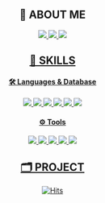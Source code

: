 <div align="center">

## 🍋 ABOUT ME 
  <p>
    <a href=""><img src="https://img.shields.io/badge/Portfolio-000000?style=flat-square&logo=notion&logoColor=white">
    <a href="https://github.com/SIHYEONee/TIL.git"><img src="https://img.shields.io/badge/Std.Blog-181717?style=flat-square&logo=github&logoColor=white">
    <a href="mailto:ls477656@gmail.com"><img src="https://img.shields.io/badge/sihyeon.leeee@gmail.com-EA4335?style=flat-square&logo=gmail&logoColor=white">
  </p>

## 💪 SKILLS 
    
#### 🛠 Languages & Database
  <p>
    <img src="https://img.shields.io/badge/Java-007396?style=flat-square&logo=openjdk&logoColor=white">
    <img src="https://img.shields.io/badge/Oracle DB-F80000?style=flat-square&logo=oracle&logoColor=white">
    <img src="https://img.shields.io/badge/MySQL-4479A1?style=flat-square&logo=mysql&logoColor=white">
    <img src="https://img.shields.io/badge/JavaScript-F7DF1E?style=flat-square&logo=javascript&logoColor=white">
    <img src="https://img.shields.io/badge/HTML5-E34F26?style=flat-square&logo=html5&logoColor=white">
    <img src="https://img.shields.io/badge/CSS-1572B6?style=flat-square&logo=css3&logoColor=white">
  </p>

  #### ⚙ Tools
  <p>
    <img src="https://img.shields.io/badge/Git-F05032?style=flat-square&logo=git&logoColor=white">
    <img src="https://img.shields.io/badge/Eclipse-2C2255?style=flat-square&logo=eclipseide&logoColor=white">
    <img src="https://img.shields.io/badge/IntelliJ-000000?style=flat-square&logo=intellijidea&logoColor=white">
    <img src="https://img.shields.io/badge/VSCode-007ACC?style=flat-square&logo=visualstudiocode&logoColor=white">
    <img src="https://img.shields.io/badge/Spring-6DB33F?style=flat-square&logo=spring&logoColor=white">
  </p>
 


## 🗂 PROJECT

      

![Hits](https://hits.seeyoufarm.com/api/count/incr/badge.svg?url=https%3A%2F%2Fgithub.com%2FSIHYEONee%2Fhit-counter&count_bg=%23FFF124&title_bg=%23555555&icon=&icon_color=%23E7E7E7&title=hits&edge_flat=false)
</div>
<!--
  #### 📓 Studying..
  <p>


  </p>
  #### 🎈 Interested in..
  <p>
    <img src="https://img.shields.io/badge/Spring Boot-6DB33F?style=flat-square&logo=springboot&logoColor=white">
  <img src="https://img.shields.io/badge/AWS-232F3E?style=flat-square&logo=amazonaws&logoColor=white">
  <img src="https://img.shields.io/badge/Gradle-02303A?style=flat-square&logo=gradle&logoColor=white">
  <img src="https://img.shields.io/badge/Node.js-339933?style=flat-square&logo=node.js&logoColor=white">
  <img src="https://img.shields.io/badge/Python-3776AB?style=flat-square&logo=python&logoColor=white">
  <img src="https://img.shields.io/badge/django-092E20?style=flat-square&logo=django&logoColor=white">
  <img src="https://img.shields.io/badge/Kotlin-7F52FF?style=flat-square&logo=kotlin&logoColor=white">
  <img src="https://img.shields.io/badge/Flutter-02569B?style=flat-square&logo=flutter&logoColor=white">  
  </p>


뱃지 스타일
style=plastic
style=flat
style=flat-square
style=for-the-badge
style=social

  <img src="https://img.shields.io/badge/React-61DAFB?style=flat-square&logo=react&logoColor=white">
  <img src="https://img.shields.io/badge/TypeScript-3178C6?style=flat-square&logo=typescript&logoColor=white">
  <img src="https://img.shields.io/badge/Vue.js-4FC08D?style=flat-square&logo=vue.js&logoColor=white">
  <img src="https://img.shields.io/badge/Bootstrap-7952B3?style=flat-square&logo=bootstrap&logoColor=white">
  <img src="https://img.shields.io/badge/Docker-2496ED?style=flat-square&logo=docker&logoColor=white">



색상코드
FF7C62

<img src="https://img.shields.io/badge/쓰고자하는_텍스트-컬러코드?style=flat-square&logo=simpleicons에서_아이콘이름&logoColor=white"/></a>&nbsp 



  <img src="https://img.shields.io/badge/Vue.js-4FC08D?style=flat-square&logo=vue.js&logoColor=white">


백준티어
[![Solved.ac Profile](http://mazassumnida.wtf/api/generate_badge?boj=sleeee)](https://solved.ac/sleeee)<br/>
[![Solved.ac Profile](http://mazassumnida.wtf/api/generate_badge?boj=백준아이디)](https://solved.ac/백준아이디)


헤더
![header](https://capsule-render.vercel.app/api?type=Waving&color=c597fc&height=200&section=header&text=🍋SihyeoNee's%20Github&fontSize=75&fontColor=FFFFFF)

<h3>👩‍💻 My Github Stats</h3>
    
<div>
![Git stats](https://github-readme-stats-git-masterrstaa-rickstaa.vercel.app/api?username=SIHYEONee&&show_icons=true&theme=다크)
![Anurag's GitHub stats](https://github-readme-stats.vercel.app/api?SIHYEONee=anuraghazra&show_icons=true&bg_color=00000000)
</div>
![Anurag's GitHub stats](https://github-readme-stats.vercel.app/api?username=SIHYEONee&show_icons=true&theme=shades-of-purple)


**SIHYEONee/SIHYEONee** is a ✨ _special_ ✨ repository because its `README.md` (this file) appears on your GitHub profile.

Here are some ideas to get you started:

- 🔭 I’m currently working on ...
- 🌱 I’m currently learning ...
- 👯 I’m looking to collaborate on ...
- 🤔 I’m looking for help with ...
- 💬 Ask me about ...
- 📫 How to reach me: ...
- 😄 Pronouns: ...
- ⚡ Fun fact: ...
-->
